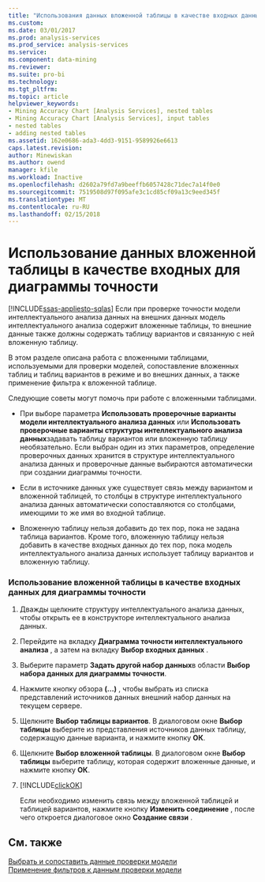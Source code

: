 ```yaml
---
title: "Использования данных вложенной таблицы в качестве входных данных для диаграммы точности | Документы Microsoft"
ms.custom: 
ms.date: 03/01/2017
ms.prod: analysis-services
ms.prod_service: analysis-services
ms.service: 
ms.component: data-mining
ms.reviewer: 
ms.suite: pro-bi
ms.technology: 
ms.tgt_pltfrm: 
ms.topic: article
helpviewer_keywords:
- Mining Accuracy Chart [Analysis Services], nested tables
- Mining Accuracy Chart [Analysis Services], input tables
- nested tables
- adding nested tables
ms.assetid: 162e0686-ada3-4dd3-9151-9589926e6613
caps.latest.revision: 
author: Minewiskan
ms.author: owend
manager: kfile
ms.workload: Inactive
ms.openlocfilehash: d2602a79fd7a9beeffb6057428c71dec7a14f0e0
ms.sourcegitcommit: 7519508d97f095afe3c1cd85cf09a13c9eed345f
ms.translationtype: MT
ms.contentlocale: ru-RU
ms.lasthandoff: 02/15/2018
---
```

# <a name="using-nested-table-data-as-an-input-for-an-accuracy-chart"></a>Использование данных вложенной таблицы в качестве входных для диаграммы точности
[!INCLUDE[ssas-appliesto-sqlas](../../includes/ssas-appliesto-sqlas.md)]
Если при проверке точности модели интеллектуального анализа данных на внешних данных модель интеллектуального анализа содержит вложенные таблицы, то внешние данные также должны содержать таблицу вариантов и связанную с ней вложенную таблицу.  
  
 В этом разделе описана работа с вложенными таблицами, используемыми для проверки моделей, сопоставление вложенных таблиц и таблиц вариантов в режиме и во внешних данных, а также применение фильтра к вложенной таблице.  
  
 Следующие советы могут помочь при работе с вложенными таблицами.  
  
-   При выборе параметра **Использовать проверочные варианты модели интеллектуального анализа данных** или **Использовать проверочные варианты структуры интеллектуального анализа данных**задавать таблицу вариантов или вложенную таблицу необязательно. Если выбран один из этих параметров, определение проверочных данных хранится в структуре интеллектуального анализа данных и проверочные данные выбираются автоматически при создании диаграммы точности.  
  
-   Если в источнике данных уже существует связь между вариантом и вложенной таблицей, то столбцы в структуре интеллектуального анализа данных автоматически сопоставляются со столбцами, имеющими то же имя во входной таблице.  
  
-   Вложенную таблицу нельзя добавить до тех пор, пока не задана таблица вариантов. Кроме того, вложенную таблицу нельзя добавить в качестве входных данных до тех пор, пока модель интеллектуального анализа данных использует таблицу вариантов и вложенную таблицу.  
  
### <a name="use-a-nested-table-as-input-to-an-accuracy-chart"></a>Использование вложенной таблицы в качестве входных данных для диаграммы точности  
  
1.  Дважды щелкните структуру интеллектуального анализа данных, чтобы открыть ее в конструкторе интеллектуального анализа данных.  
  
2.  Перейдите на вкладку **Диаграмма точности интеллектуального анализа** , а затем на вкладку **Выбор входных данных** .  
  
3.  Выберите параметр **Задать другой набор данных**в области **Выбор набора данных для диаграммы точности**.  
  
4.  Нажмите кнопку обзора **(…)** , чтобы выбрать из списка представлений источников данных внешний набор данных на текущем сервере.  
  
5.  Щелкните **Выбор таблицы вариантов**. В диалоговом окне **Выбор таблицы** выберите из представления источников данных таблицу, содержащую данные варианта, и нажмите кнопку **ОК**.  
  
6.  Щелкните **Выбор вложенной таблицы**. В диалоговом окне **Выбор таблицы** выберите таблицу, которая содержит вложенные данные, и нажмите кнопку **ОК**.  
  
7.  [!INCLUDE[clickOK](../../includes/clickok-md.md)]  
  
     Если необходимо изменить связь между вложенной таблицей и таблицей вариантов, нажмите кнопку **Изменить соединение** , после чего откроется диалоговое окно **Создание связи** .  
  
## <a name="see-also"></a>См. также  
 [Выбрать и сопоставить данные проверки модели](../../analysis-services/data-mining/choose-and-map-model-testing-data.md)   
 [Применение фильтров к данным проверки модели](../../analysis-services/data-mining/apply-filters-to-model-testing-data.md)  
  
  
